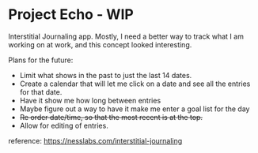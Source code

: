 # Project Echo - WIP

Interstitial Journaling app. Mostly, I need a better way to track what I am working on at work, and this concept looked interesting. 

Plans for the future: 

* Limit what shows in the past to just the last 14 dates. 
* Create a calendar that will let me click on a date and see all the entries for that date. 
* Have it show me how long between entries
* Maybe figure out a way to have it make me enter a goal list for the day
* <del> Re order date/time, so that the most recent is at the top. </del> 
* Allow for editing of entries.


reference: https://nesslabs.com/interstitial-journaling